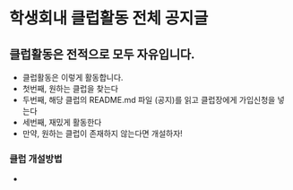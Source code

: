 # 학생회내 클럽활동 전체 공지글

## 클럽활동은 전적으로 모두 자유입니다. 

- 클럽활동은 이렇게 활동합니다.
 - 첫번째, 원하는 클럽을 찾는다
 - 두번째, 해당 클럽의 README.md 파일 (공지)를 읽고 클럽장에게 가입신청을 넣는다
 - 세번째, 재밌게 활동한다
 - 만약, 원하는 클럽이 존재하지 않는다면 개설하자!



### 클럽 개설방법 

-
   
